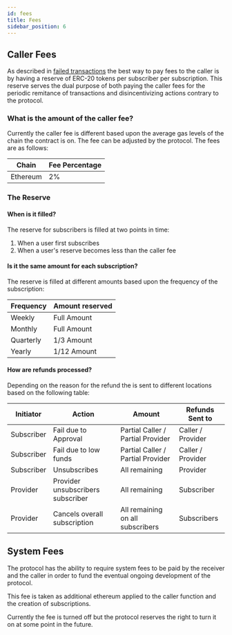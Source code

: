 ```yaml
---
id: fees
title: Fees
sidebar_position: 6
---
```


## Caller Fees

As described in [failed transactions](./04_failed_transactions) the best way to pay fees to the caller is by having a reserve of ERC-20 tokens per subscriber per subscription. This reserve serves the dual purpose of both paying the caller fees for the periodic remitance of transactions and disincentivizing actions contrary to the protocol. 

### What is the amount of the caller fee?

Currently the caller fee is different based upon the average gas levels of the chain the contract is on. The fee can be adjusted by the protocol. The fees are as follows:

| Chain | Fee Percentage |
|---|---|
| Ethereum | 2% |


### The Reserve

#### When is it filled?

The reserve for subscribers is filled at two points in time:

1. When a user first subscribes 
2. When a user's reserve becomes less than the caller fee

#### Is it the same amount for each subscription?

The reserve is filled at different amounts based upon the frequency of the subscription:

| Frequency | Amount reserved | 
|---|---|
| Weekly | Full Amount |
| Monthly | Full Amount |
| Quarterly | 1/3 Amount |
| Yearly | 1/12 Amount |

#### How are refunds processed?

Depending on the reason for the refund the is sent to different locations based on the following table:

| Initiator | Action | Amount | Refunds Sent to |
|---|---|---|---|
| Subscriber | Fail due to Approval | Partial Caller / Partial Provider | Caller / Provider |
| Subscriber | Fail due to low funds | Partial Caller / Partial Provider | Caller / Provider |
| Subscriber | Unsubscribes | All remaining | Provider | 
| Provider | Provider unsubscribers subscriber | All remaining | Subscriber |
| Provider | Cancels overall subscription | All remaining on all subscribers | Subscribers |

## System Fees

The protocol has the ability to require system fees to be paid by the receiver and the caller in order to fund the eventual ongoing development of the protocol. 

This fee is taken as additional ethereum applied to the caller function and the creation of subscriptions. 

Currently the fee is turned off but the protocol reserves the right to turn it on at some point in the future. 




